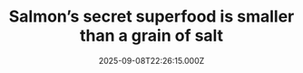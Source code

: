 ---
title: "Salmon’s secret superfood is smaller than a grain of salt"
date: 2025-09-08T22:26:15.000Z
category: Health
externalLink: "https://www.sciencedaily.com/releases/2025/09/250908175430.htm"
image: ""
excerpt: "Tiny diatoms and their bacterial partners act as nature’s nutrient factories, fueling insects and salmon in California’s Eel River. Their pollution-free process could inspire breakthroughs in sustainable farming and energy.…"
---